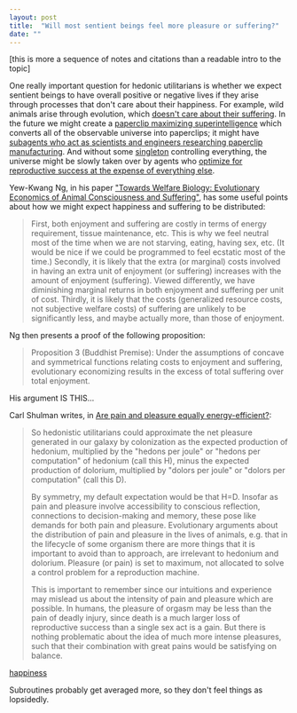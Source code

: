 ```yaml
---
layout: post
title:  "Will most sentient beings feel more pleasure or suffering?"
date: ""
---
```


[this is more a sequence of notes and citations than a readable intro to the topic]

One really important question for hedonic utilitarians is whether we expect sentient beings to have overall positive or negative lives if they arise through processes that don't care about their happiness. For example, wild animals arise through evolution, which [doesn't care about their suffering](http://lesswrong.com/lw/kr/an_alien_god/). In the future we might create a [paperclip maximizing superintelligence](https://wiki.lesswrong.com/wiki/Paperclip_maximizer) which converts all of the observable universe into paperclips; it might have [subagents who act as scientists and engineers researching paperclip manufacturing](https://foundational-research.org/risks-of-astronomical-future-suffering/#What_about_paperclippers). And without some [singleton](http://www.nickbostrom.com/fut/singleton.html) controlling everything, the universe might be slowly taken over by agents who [optimize for reproductive success at the expense of everything else](http://slatestarcodex.com/2014/07/30/meditations-on-moloch/).



Yew-Kwang Ng, in his paper ["Towards Welfare Biology: Evolutionary Economics of
Animal Consciousness and Suffering"](http://www.stafforini.com/library/ng-1995.pdf), has some useful points about how we might expect happiness and suffering to be distributed:

> First, both enjoyment and suffering are costly in terms of energy requirement, tissue maintenance, etc. This is why we feel neutral most of the time when we are not starving, eating, having sex, etc. (It would be nice if we could be programmed to feel ecstatic most of the time.) Secondly, it is likely that the extra (or marginal) costs involved in having an extra unit of enjoyment (or suffering) increases with the amount of enjoyment (suffering). Viewed differently, we have diminishing marginal returns in both enjoyment and suffering per unit of cost. Thirdly, it is likely that the costs (generalized resource costs, not subjective welfare costs) of suffering are unlikely to be significantly less, and maybe actually more, than those of enjoyment.

Ng then presents a proof of the following proposition:

> Proposition 3 (Buddhist Premise): Under the assumptions of concave and
symmetrical functions relating costs to enjoyment and suffering, evolutionary
economizing results in the excess of total suffering over total enjoyment.

His argument IS THIS...

Carl Shulman writes, in [Are pain and pleasure equally energy-efficient?](http://reflectivedisequilibrium.blogspot.com/2012/03/are-pain-and-pleasure-equally-energy.html):

> So hedonistic utilitarians could approximate the net pleasure generated in our galaxy by colonization as the expected production of hedonium, multiplied by the "hedons per joule" or "hedons per computation" of hedonium (call this H), minus the expected production of dolorium, multiplied by "dolors per joule" or "dolors per computation" (call this D).
>
> By symmetry, my default expectation would be that H=D. Insofar as pain and pleasure involve accessibility to conscious reflection, connections to decision-making and memory, these pose like demands for both pain and pleasure. Evolutionary arguments about the distribution of pain and pleasure in the lives of animals, e.g. that in the lifecycle of some organism there are more things that it is important to avoid than to approach, are irrelevant to hedonium and dolorium. Pleasure (or pain) is set to maximum, not allocated to solve a control problem for a reproduction machine.
>
> This is important to remember since our intuitions and experience may mislead us about the intensity of pain and pleasure which are possible. In humans, the pleasure of orgasm may be less than the pain of deadly injury, since death is a much larger loss of reproductive success than a single sex act is a gain. But there is nothing problematic about the idea of much more intense pleasures, such that their combination with great pains would be satisfying on balance.




[happiness](https://jan.leike.name/publications/A%20Definition%20of%20Happiness%20for%20Reinforcement%20Learning%20Agents%20-%20Daswani,%20Leike%202015.pdf)

Subroutines probably get averaged more, so they don't feel things as lopsidedly.
